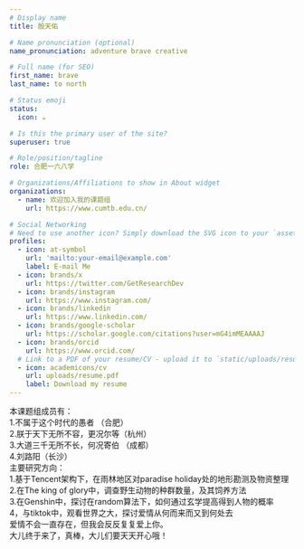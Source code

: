 ```yaml
---
# Display name
title: 殷天佑

# Name pronunciation (optional)
name_pronunciation: adventure brave creative

# Full name (for SEO)
first_name: brave
last_name: to north

# Status emoji
status:
  icon: ☕️

# Is this the primary user of the site?
superuser: true

# Role/position/tagline
role: 合肥一六八学

# Organizations/Affiliations to show in About widget
organizations:
  - name: 欢迎加入我的课题组
    url: https://www.cumtb.edu.cn/

# Social Networking
# Need to use another icon? Simply download the SVG icon to your `assets/media/icons/` folder.
profiles:
  - icon: at-symbol
    url: 'mailto:your-email@example.com'
    label: E-mail Me
  - icon: brands/x
    url: https://twitter.com/GetResearchDev
  - icon: brands/instagram
    url: https://www.instagram.com/
  - icon: brands/linkedin
    url: https://www.linkedin.com/
  - icon: brands/google-scholar
    url: https://scholar.google.com/citations?user=mG4imMEAAAAJ
  - icon: brands/orcid
    url: https://www.orcid.com/
  # Link to a PDF of your resume/CV - upload it to `static/uploads/resume.pdf`
  - icon: academicons/cv
    url: uploads/resume.pdf
    label: Download my resume
---
```


本课题组成员有：  
1.不属于这个时代的愚者 （合肥）  
2.朕于天下无所不容，更况尔等（杭州）  
3.大道三千无所不长，何况寄伯 （成都）  
4.刘路阳（长沙）  
主要研究方向：  
1.基于Tencent架构下，在雨林地区对paradise holiday处的地形勘测及物资整理  
2.在The king of glory中，调查野生动物的种群数量，及其饲养方法  
3.在Genshin中，探讨在random算法下，如何通过玄学提高得到人物的概率  
4，与tiktok中，观看世界之大，探讨爱情从何而来而又到何处去  
爱情不会一直存在，但我会反反复复爱上你。  
大儿终于来了，真棒，大儿们要天天开心哦！

